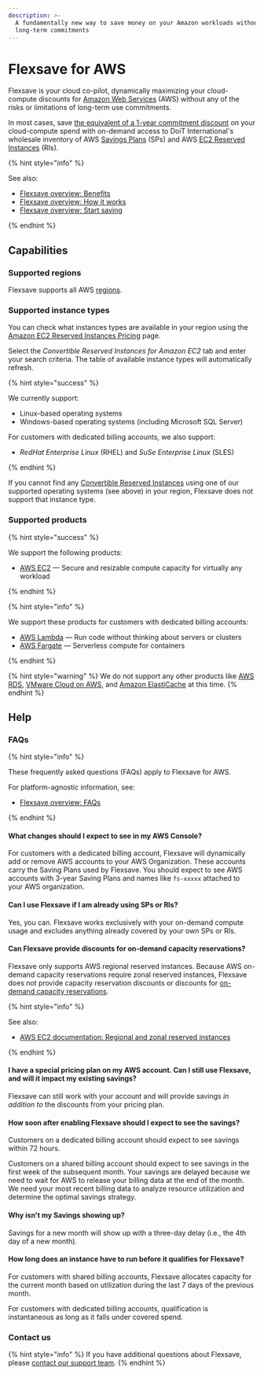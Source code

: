 ```yaml
---
description: >-
  A fundamentally new way to save money on your Amazon workloads without making
  long-term commitments
---
```


# Flexsave for AWS

Flexsave is your cloud co-pilot, dynamically maximizing your cloud-compute discounts for [Amazon Web Services](https://aws.amazon.com) (AWS) without any of the risks or limitations of long-term use commitments.

In most cases, save [the equivalent of a 1-year commitment discount](overview.md#how-much-can-i-save) on your cloud-compute spend with on-demand access to DoiT International's wholesale inventory of AWS [Savings Plans](https://aws.amazon.com/savingsplans/) (SPs) and AWS [EC2 Reserved Instances](https://aws.amazon.com/ec2/pricing/reserved-instances/) (RIs).

{% hint style="info" %}

See also:

- [Flexsave overview: Benefits](overview.md#benefits)
- [Flexsave overview: How it works](overview.md#how-it-works)
- [Flexsave overview: Start saving](overview.md#start-saving)

{% endhint %}

## Capabilities

### Supported regions

Flexsave supports all AWS [regions](https://docs.aws.amazon.com/AWSEC2/latest/UserGuide/using-regions-availability-zones.html#concepts-available-regions).

### Supported instance types

You can check what instances types are available in your region using the [Amazon EC2 Reserved Instances Pricing](https://aws.amazon.com/ec2/pricing/reserved-instances/pricing/) page.

Select the _Convertible Reserved Instances for Amazon EC2_ tab and enter your search criteria. The table of available instance types will automatically refresh.

{% hint style="success" %}

We currently support:

- Linux-based operating systems
- Windows-based operating systems (including Microsoft SQL Server)

For customers with dedicated billing accounts, we also support:

- _RedHat Enterprise Linux_ (RHEL) and _SuSe Enterprise Linux_ (SLES)

{% endhint %}

If you cannot find any [Convertible Reserved Instances](https://docs.aws.amazon.com/whitepapers/latest/cost-optimization-reservation-models/standard-vs.-convertible-offering-classes.html) using one of our supported operating systems (see above) in your region, Flexsave does not support that instance type.

### Supported products

{% hint style="success" %}

We support the following products:

- [AWS EC2](https://aws.amazon.com/ec2/) &mdash; Secure and resizable compute capacity for virtually any workload

{% endhint %}

{% hint style="info" %}

We support these products for customers with dedicated billing accounts:

- [AWS Lambda](https://aws.amazon.com/lambda/) &mdash; Run code without thinking about servers or clusters
- [AWS Fargate](https://aws.amazon.com/fargate/) &mdash; Serverless compute for containers

{% endhint %}

{% hint style="warning" %}
We do not support any other products like [AWS RDS](https://aws.amazon.com/rds/), [VMware Cloud on AWS](https://aws.amazon.com/vmware/), and [Amazon ElastiCache](https://aws.amazon.com/elasticache/) at this time.
{% endhint %}

## Help

### FAQs

{% hint style="info" %}

These frequently asked questions (FAQs) apply to Flexsave for AWS.

For platform-agnostic information, see:

- [Flexsave overview: FAQs](overview.md#faqs)

{% endhint %}

#### What changes should I expect to see in my AWS Console?

For customers with a dedicated billing account, Flexsave will dynamically add or remove AWS accounts to your AWS Organization. These accounts carry the Saving Plans used by Flexsave. You should expect to see AWS accounts with 3-year Saving Plans and names like `fs-xxxxx` attached to your AWS organization.

#### Can I use Flexsave if I am already using SPs or RIs?

Yes, you can. Flexsave works exclusively with your on-demand compute usage and excludes anything already covered by your own SPs or RIs.

#### Can Flexsave provide discounts for on-demand capacity reservations?

Flexsave only supports AWS regional reserved instances. Because AWS on-demand capacity reservations require zonal reserved instances, Flexsave does not provide capacity reservation discounts or discounts for [on-demand capacity reservations](https://docs.aws.amazon.com/AWSEC2/latest/UserGuide/ec2-capacity-reservations.html).

{% hint style="info" %}

See also:

- [AWS EC2 documentation: Regional and zonal reserved instances](https://docs.aws.amazon.com/AWSEC2/latest/UserGuide/reserved-instances-scope.html)

{% endhint %}

#### I have a special pricing plan on my AWS account. Can I still use Flexsave, and will it impact my existing savings?

Flexsave can still work with your account and will provide savings _in addition to_ the discounts from your pricing plan.

#### How soon after enabling Flexsave should I expect to see the savings?

Customers on a dedicated billing account should expect to see savings within 72 hours.

Customers on a shared billing account should expect to see savings in the first week of the subsequent month. Your savings are delayed because we need to wait for AWS to release your billing data at the end of the month. We need your most recent billing data to analyze resource utilization and determine the optimal savings strategy.

#### Why isn't my Savings showing up?

Savings for a new month will show up with a three-day delay (i.e., the 4th day of a new month).

#### How long does an instance have to run before it qualifies for Flexsave?

For customers with shared billing accounts, Flexsave allocates capacity for the current month based on utilization during the last 7 days of the previous month.

For customers with dedicated billing accounts, qualification is instantaneous as long as it falls under covered spend.

### Contact us

{% hint style="info" %}
If you have additional questions about Flexsave, please [contact our support team](../services/consulting-support/).
{% endhint %}
